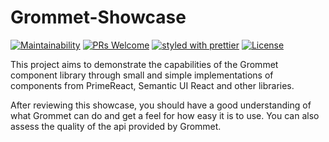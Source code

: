 # Grommet-Showcase

[![Maintainability](https://api.codeclimate.com/v1/badges/79fd6c4128c2f43092ee/maintainability)](https://codeclimate.com/github/neokeld/Grommet-Showcase/maintainability) [![PRs Welcome](https://img.shields.io/badge/PRs-welcome-brightgreen.svg?style=flat-square)](http://makeapullrequest.com) [![styled with prettier](https://img.shields.io/badge/styled_with-prettier-ff69b4.svg)](prettier) [![License](https://img.shields.io/badge/license-MIT-blue.svg?style=flat-square)](LICENSE)

This project aims to demonstrate the capabilities of the Grommet component library through small and simple implementations of components from PrimeReact, Semantic UI React and other libraries.

After reviewing this showcase, you should have a good understanding of what Grommet can do and get a feel for how easy it is to use. You can also assess the quality of the api provided by Grommet.

